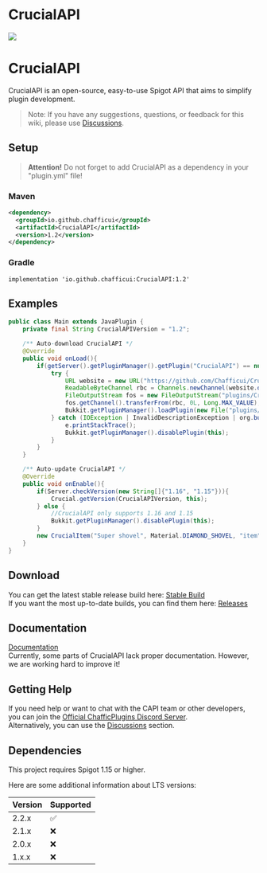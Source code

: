 # CrucialAPI
[![](https://jitpack.io/v/Chafficui/CrucialAPI.svg)](https://jitpack.io/#Chafficui/CrucialAPI)

# CrucialAPI

CrucialAPI is an open-source, easy-to-use Spigot API that aims to simplify plugin development.

> Note: If you have any suggestions, questions, or feedback for this wiki, please use [Discussions](https://github.com/Chafficui/CrucialAPI/discussions).

## Setup

> **Attention!** Do not forget to add CrucialAPI as a dependency in your "plugin.yml" file!

### Maven

```XML
<dependency>
  <groupId>io.github.chafficui</groupId>
  <artifactId>CrucialAPI</artifactId>
  <version>1.2</version>
</dependency>
```

### Gradle

```Gradle
implementation 'io.github.chafficui:CrucialAPI:1.2'
```

## Examples

```Java
public class Main extends JavaPlugin {
    private final String CrucialAPIVersion = "1.2";

    /** Auto-download CrucialAPI */
    @Override
    public void onLoad(){
        if(getServer().getPluginManager().getPlugin("CrucialAPI") == null){
            try {
                URL website = new URL("https://github.com/Chafficui/CrucialAPI/releases/download/v" + CrucialAPIVersion + "/CrucialAPI-v" + CrucialAPIVersion + ".jar");
                ReadableByteChannel rbc = Channels.newChannel(website.openStream());
                FileOutputStream fos = new FileOutputStream("plugins/CrucialAPI.jar");
                fos.getChannel().transferFrom(rbc, 0L, Long.MAX_VALUE);
                Bukkit.getPluginManager().loadPlugin(new File("plugins/CrucialAPI.jar"));
            } catch (IOException | InvalidDescriptionException | org.bukkit.plugin.InvalidPluginException e) {
                e.printStackTrace();
                Bukkit.getPluginManager().disablePlugin(this);
            }
        }
    }

    /** Auto-update CrucialAPI */
    @Override
    public void onEnable(){
        if(Server.checkVersion(new String[]{"1.16", "1.15"})){
            Crucial.getVersion(CrucialAPIVersion, this);
        } else {
            //CrucialAPI only supports 1.16 and 1.15
            Bukkit.getPluginManager().disablePlugin(this);
        }
        new CrucialItem("Super shovel", Material.DIAMOND_SHOVEL, "item").setCrafting(new String[]{"Air", "AIR", "AIR", "DIAMOND", "DIAMOND", "DIAMOND", "AIR", "AIR", "AIR"});
    }
}
```

## Download

You can get the latest stable release build here: [Stable Build](https://github.com/Chafficui/CrucialAPI/releases/latest)  
If you want the most up-to-date builds, you can find them here: [Releases](https://github.com/Chafficui/CrucialAPI/releases)

## Documentation

[Documentation](https://www.javadoc.io/doc/io.github.chafficui/CrucialAPI/latest/)  
Currently, some parts of CrucialAPI lack proper documentation. However, we are working hard to improve it!

## Getting Help

If you need help or want to chat with the CAPI team or other developers, you can join the [Official ChafficPlugins Discord Server](https://discord.gg/ARxYx4Z).  
Alternatively, you can use the [Discussions](https://github.com/Chafficui/CrucialAPI/discussions) section.

## Dependencies

This project requires Spigot 1.15 or higher.

Here are some additional information about LTS versions:

| Version | Supported          |
| ------- | ------------------ |
| 2.2.x   | :white_check_mark: |
| 2.1.x   | :x:                |
| 2.0.x   | :x:                |
| 1.x.x   | :x:                |
